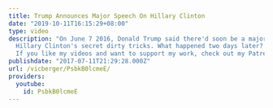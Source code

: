 ```yaml
---
title: Trump Announces Major Speech On Hillary Clinton
date: "2019-10-11T16:15:29+08:00"
type: video
description: "On June 7 2016, Donald Trump said there'd soon be a major speech on
  Hillary Clinton's secret dirty tricks. What happened two days later? \U0001F914
  If you like my videos and want to support my work, check out my Patreon here: https://www.patreon.com/vicberger"
publishdate: "2017-07-11T21:29:28.000Z"
url: /vicberger/PsbkB0lcmeE/
providers:
  youtube:
    id: PsbkB0lcmeE
---
```

